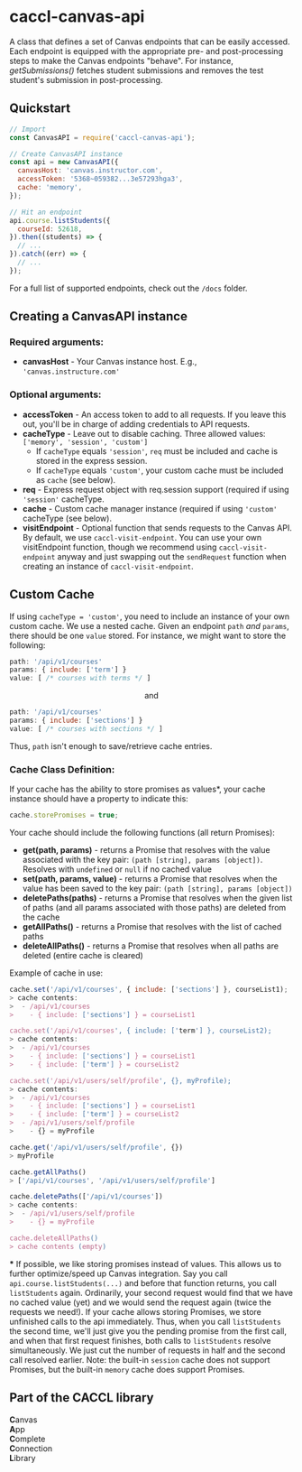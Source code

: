 # caccl-canvas-api
A class that defines a set of Canvas endpoints that can be easily accessed. Each endpoint is equipped with the appropriate pre- and post-processing steps to make the Canvas endpoints "behave". For instance, _getSubmissions()_ fetches student submissions and removes the test student's submission in post-processing.

## Quickstart

```js
// Import
const CanvasAPI = require('caccl-canvas-api');

// Create CanvasAPI instance
const api = new CanvasAPI({
  canvasHost: 'canvas.instructor.com',
  accessToken: '5368~059382...3e57293hga3',
  cache: 'memory',
});

// Hit an endpoint
api.course.listStudents({
  courseId: 52618,
}).then((students) => {
  // ...
}).catch((err) => {
  // ...
});
```

For a full list of supported endpoints, check out the `/docs` folder.

## Creating a CanvasAPI instance

### Required arguments:

- **canvasHost** - Your Canvas instance host. E.g., `'canvas.instructure.com'`

### Optional arguments:

- **accessToken** - An access token to add to all requests. If you leave this out, you'll be in charge of adding credentials to API requests.
- **cacheType** - Leave out to disable caching. Three allowed values: `['memory', 'session', 'custom']`
  * If `cacheType` equals `'session'`, `req` must be included and cache is stored in the express session.
  * If `cacheType` equals `'custom'`, your custom cache must be included as `cache` (see below).
- **req** - Express request object with req.session support (required if using `'session'` cacheType.
- **cache** - Custom cache manager instance (required if using `'custom'` cacheType (see below).
- **visitEndpoint** - Optional function that sends requests to the Canvas API. By default, we use `caccl-visit-endpoint`. You can use your own visitEndpoint function, though we recommend using `caccl-visit-endpoint` anyway and just swapping out the `sendRequest` function when creating an instance of `caccl-visit-endpoint`.


## Custom Cache

If using `cacheType = 'custom'`, you need to include an instance of your own custom cache. We use a nested cache. Given an endpoint `path` _and_ `params`, there should be one `value` stored. For instance, we might want to store the following:

```js
path: '/api/v1/courses'
params: { include: ['term'] }
value: [ /* courses with terms */ ]
```
<center>and</center>

```js
path: '/api/v1/courses'
params: { include: ['sections'] }
value: [ /* courses with sections */ ]
```

Thus, `path` isn't enough to save/retrieve cache entries.

### Cache Class Definition:

If your cache has the ability to store promises as values\*, your cache instance should have a property to indicate this:

```js
cache.storePromises = true;
```

Your cache should include the following functions (all return 
Promises):

- **get(path, params)** - returns a Promise that resolves with the value associated with the key pair: `(path [string], params [object])`. Resolves with `undefined` or `null` if no cached value
- **set(path, params, value)** - returns a Promise that resolves when the value has been saved to the key pair: `(path [string], params [object])`
- **deletePaths(paths)** - returns a Promise that resolves when the given list of paths (and all params associated with those paths) are deleted from the cache
- **getAllPaths()** - returns a Promise that resolves with the list of cached paths
- **deleteAllPaths()** - returns a Promise that resolves when all paths are deleted (entire cache is cleared)

Example of cache in use:

```js
cache.set('/api/v1/courses', { include: ['sections'] }, courseList1);
> cache contents:
>  - /api/v1/courses
>    - { include: ['sections'] } = courseList1

cache.set('/api/v1/courses', { include: ['term'] }, courseList2);
> cache contents:
>  - /api/v1/courses
>    - { include: ['sections'] } = courseList1
>    - { include: ['term'] } = courseList2

cache.set('/api/v1/users/self/profile', {}, myProfile);
> cache contents:
>  - /api/v1/courses
>    - { include: ['sections'] } = courseList1
>    - { include: ['term'] } = courseList2
>  - /api/v1/users/self/profile
>    - {} = myProfile

cache.get('/api/v1/users/self/profile', {})
> myProfile

cache.getAllPaths()
> ['/api/v1/courses', '/api/v1/users/self/profile']

cache.deletePaths(['/api/v1/courses'])
> cache contents:
>  - /api/v1/users/self/profile
>    - {} = myProfile

cache.deleteAllPaths()
> cache contents (empty)
```

**\*** If possible, we like storing promises instead of values. This allows us to further optimize/speed up Canvas integration. Say you call `api.course.listStudents(...)` and before that function returns, you call `listStudents` again. Ordinarily, your second request would find that we have no cached value (yet) and we would send the request again (twice the requests we need!). If your cache allows storing Promises, we store unfinished calls to the api immediately. Thus, when you call `listStudents` the second time, we'll just give you the pending promise from the first call, and when that first request finishes, both calls to `listStudents` resolve simultaneously. We just cut the number of requests in half and the second call resolved earlier. Note: the built-in `session` cache does not support Promises, but the built-in `memory` cache does support Promises.

## Part of the CACCL library
**C**anvas  
**A**pp  
**C**omplete  
**C**onnection  
**L**ibrary  
